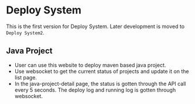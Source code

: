 # Deploy System

This is the first version for Deploy System. Later development is moved to `Deploy System2`.

## Java Project

* User can use this website to deploy maven based java project.
* Use websocket to get the current status of projects and update it on the list page.
* In the java-project-detail page, the status is gotten through the API call every 5 seconds. The deploy log and running log is gotten through websocket.